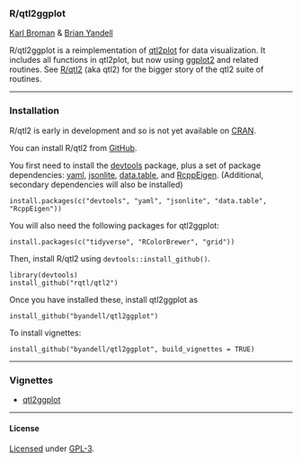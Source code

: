 ### R/qtl2ggplot

[Karl Broman](https://kbroman.org) & [Brian Yandell](http://pages.stat.wisc.edu/~yandell/)

R/qtl2ggplot is a reimplementation of [qtl2plot](https://github.com/rqtl/qtl2plot) for data visualization. It includes all functions in qtl2plot, but now using [ggplot2](https://ggplot2.tidyverse.org/) and related routines. See
[R/qtl2](https://kbroman.org/qtl2) (aka qtl2) for the bigger story of the qtl2 suite of routines.

---

### Installation

R/qtl2 is early in development and so is not yet available on
[CRAN](https://cran.r-project.org).

You can install R/qtl2 from [GitHub](https://github.com/rqtl).

You first need to install the
[devtools](https://github.com/r-lib/devtools) package, plus a set of
package dependencies: [yaml](https://cran.r-project.org/package=yaml),
[jsonlite](https://cran.r-project.org/package=jsonlite),
[data.table](https://cran.r-project.org/package=data.table),
and [RcppEigen](https://github.com/RcppCore/RcppEigen).
(Additional, secondary dependencies will also be installed)

    install.packages(c("devtools", "yaml", "jsonlite", "data.table", "RcppEigen"))

You will also need the following packages for qtl2ggplot:

    install.packages(c("tidyverse", "RColorBrewer", "grid"))

Then, install R/qtl2 using `devtools::install_github()`.

    library(devtools)
    install_github("rqtl/qtl2")

Once you have installed these, install qtl2ggplot as

    install_github("byandell/qtl2ggplot")

To install vignettes:

    install_github("byandell/qtl2ggplot", build_vignettes = TRUE)

---

### Vignettes

- [qtl2ggplot](https://github.com/byandell/qtl2ggplot/blob/master/vignettes/qtl2ggplot.Rmd)

---

#### License

[Licensed](License.md) under [GPL-3](https://www.r-project.org/Licenses/GPL-3).
